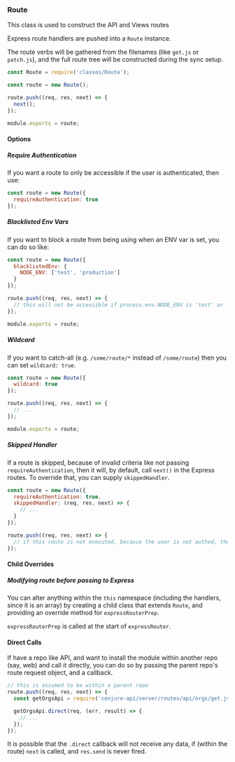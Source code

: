 ### Route

This class is used to construct the API and Views routes

Express route handlers are pushed into a `Route` instance.

The route verbs will be gathered from the filenames (like `get.js` or `patch.js`), and the full route tree will be constructed during the sync setup.

```js
const Route = require('classes/Route');

const route = new Route();

route.push((req, res, next) => {
  next();
});

module.exports = route;
```

#### Options

##### Require Authentication

If you want a route to only be accessible if the user is authenticated, then use:

```js
const route = new Route({
  requireAuthentication: true
});
```

##### Blacklisted Env Vars

If you want to block a route from being using when an ENV var is set, you can do so like:

```js
const route = new Route({
  blacklistedEnv: {
    NODE_ENV: ['test', 'production']
  }
});

route.push((req, res, next) => {
  // this will not be accessible if process.env.NODE_ENV is 'test' or 'production'
});

module.exports = route;
```

##### Wildcard

If you want to catch-all (e.g. `/some/route/*` instead of `/some/route`) then you can set `wildcard: true`.

```js
const route = new Route({
  wildcard: true
});

route.push((req, res, next) => {
  // ...
});

module.exports = route;
```

##### Skipped Handler

If a route is skipped, because of invalid criteria like not passing `requireAuthentication`, then it will, by default, call `next()` in the Express routes. To override that, you can supply `skippedHandler`.

```js
const route = new Route({
  requireAuthentication: true,
  skippedHandler: (req, res, next) => {
    // ...
  }
});

route.push((req, res, next) => {
  // if this route is not executed, because the user is not authed, then `skippedHandler` will be called instead of `next`
});
```

#### Child Overrides

##### Modifying route before passing to Express

You can alter anything within the `this` namespace (including the handlers, since it is an array) by creating a child class that extends `Route`, and providing an override method for `expressRouterPrep`.

`expressRouterPrep` is called at the start of `expressRouter`.

#### Direct Calls

If have a repo like API, and want to install the module within another repo (say, web) and call it directly, you can do so by passing the parent repo's route request object, and a callback.

```js
// this is assumed to be within a parent repo
route.push((req, res, next) => {
  const getOrgsApi = require('conjure-api/server/routes/api/orgs/get.js');

  getOrgsApi.direct(req, (err, result) => {
    // ...
  });
});
```

It is possible that the `.direct` callback will not receive any data, if (within the route) `next` is called, and `res.send` is never fired.
